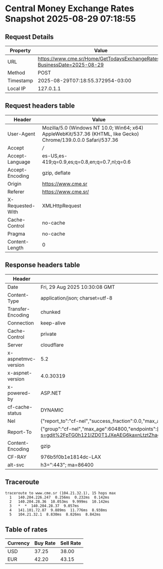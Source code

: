 # Central Money Exchange Rates Snapshot 2025-08-29 07:18:55
## Request Details

| Property | Value |
|----------|-------|
| URL | https://www.cme.sr/Home/GetTodaysExchangeRates/?BusinessDate=2025-08-29 |
| Method | POST |
| Timestamp | 2025-08-29T07:18:55.372954-03:00 |
| Local IP | 127.0.1.1 |
    
## Request headers table

| Header | Value |
|--------|-------|
| User-Agent | Mozilla/5.0 (Windows NT 10.0; Win64; x64) AppleWebKit/537.36 (KHTML, like Gecko) Chrome/139.0.0.0 Safari/537.36 |
| Accept | */* |
| Accept-Language | es-US,es-419;q=0.9,es;q=0.8,en;q=0.7,nl;q=0.6 |
| Accept-Encoding | gzip, deflate |
| Origin | https://www.cme.sr |
| Referer | https://www.cme.sr/ |
| X-Requested-With | XMLHttpRequest |
| Cache-Control | no-cache |
| Pragma | no-cache |
| Content-Length | 0 |

    
## Response headers table
| Header | Value |
|--------|-------|
| Date | Fri, 29 Aug 2025 10:30:08 GMT |
| Content-Type | application/json; charset=utf-8 |
| Transfer-Encoding | chunked |
| Connection | keep-alive |
| Cache-Control | private |
| Server | cloudflare |
| x-aspnetmvc-version | 5.2 |
| x-aspnet-version | 4.0.30319 |
| x-powered-by | ASP.NET |
| cf-cache-status | DYNAMIC |
| Nel | {"report_to":"cf-nel","success_fraction":0.0,"max_age":604800} |
| Report-To | {"group":"cf-nel","max_age":604800,"endpoints":[{"url":"https://a.nel.cloudflare.com/report/v4?s=gdit%2FpTG0h121IZD0T1JXeAEG6kaxnLtztZhaoIYUqj1FkL0SXmuqxpbPo960W2s0SK5elAmuEh7KcmGb0caqmLrJd%2Fp5fG8"}]} |
| Content-Encoding | gzip |
| CF-RAY | 976b5f0b1e1814dc-LAX |
| alt-svc | h3=":443"; ma=86400 |

## Traceroute 

```
traceroute to www.cme.sr (104.21.32.1), 15 hops max
  1   140.204.226.247  0.256ms  0.232ms  0.142ms 
  2   140.204.28.36  10.053ms  9.999ms  10.142ms 
  3   *  *  140.204.28.37  9.057ms 
  4   141.101.72.87  9.889ms  11.776ms  8.938ms 
  5   104.21.32.1  8.830ms  8.826ms  8.842ms 

```


## Table of rates

| Currency | Buy Rate | Sell Rate |
|----------|----------|-----------|
| USD | 37.25 | 38.00 |
| EUR | 42.20 | 43.15 |
